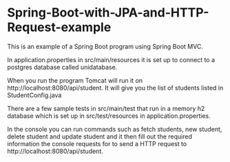# Spring-Boot-with-JPA-and-HTTP-Request-example
This is an example of a Spring Boot program using Spring Boot MVC. 

In application.properties in src/main/resources it is set up to connect to a postgres database called unidatabase.

When you run the program Tomcat will run it on http://localhost:8080/api/student. It will give you the list of students listed in StudentConfig.java

There are a few sample tests in src/main/test that run in a memory h2 database which is set up in src/test/resources in application.properties.

In the console you can run commands such as fetch students, new student, delete student and update student and it then fill out the required information the 
console requests for to send a HTTP request to http://localhost:8080/api/student. 
